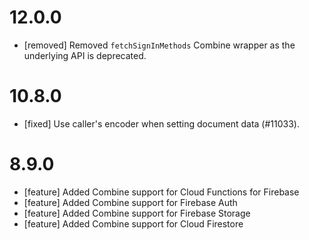# 12.0.0
- [removed] Removed `fetchSignInMethods` Combine wrapper as the underlying API
  is deprecated.

# 10.8.0
- [fixed] Use caller's encoder when setting document data (#11033).

# 8.9.0
- [feature] Added Combine support for Cloud Functions for Firebase
- [feature] Added Combine support for Firebase Auth
- [feature] Added Combine support for Firebase Storage
- [feature] Added Combine support for Cloud Firestore
